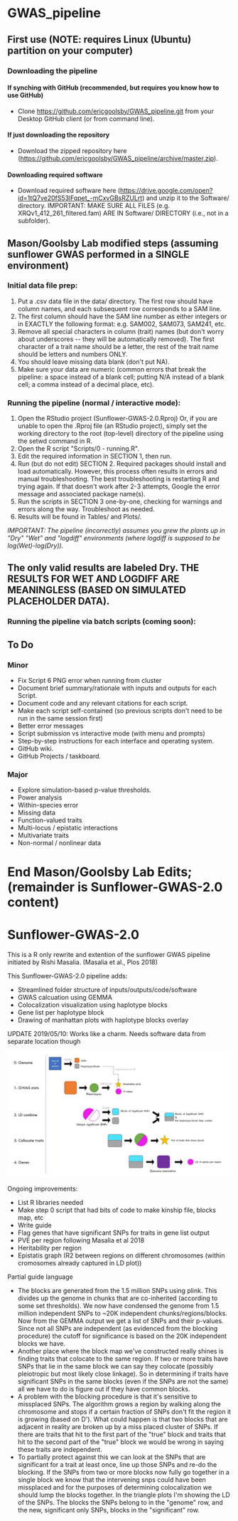 # GWAS_pipeline
## First use (NOTE: requires Linux (Ubuntu) partition on your computer)
### Downloading the pipeline
#### If synching with GitHub (recommended, but requires you know how to use GitHub)
* Clone https://github.com/ericgoolsby/GWAS_pipeline.git from your Desktop GitHub client (or from command line).
#### If just downloading the repository
* Download the zipped repository here (https://github.com/ericgoolsby/GWAS_pipeline/archive/master.zip). 
#### Downloading required software
* Download required software here (https://drive.google.com/open?id=1tQ7ve20fS53lFqpet_-mCxvGBsRZULrt) and unzip it to the Software/ directory. IMPORTANT: MAKE SURE ALL FILES (e.g. XRQv1_412_261_filtered.fam) ARE IN Software/ DIRECTORY (i.e., not in a subfolder).

## Mason/Goolsby Lab modified steps (assuming sunflower GWAS performed in a SINGLE environment)
### Initial data file prep:
1. Put a .csv data file in the data/ directory. The first row should have column names, and each subsequent row corresponds to a SAM line.
2. The first column should have the SAM line number as either integers or in EXACTLY the following format: e.g. SAM002, SAM073, SAM241, etc.
3. Remove all special characters in column (trait) names (but don't worry about underscores -- they will be automatically removed). The first character of a trait name should be a letter, the rest of the trait name should be letters and numbers ONLY.
4. You should leave missing data blank (don't put NA).
5. Make sure your data are numeric (common errors that break the pipeline: a space instead of a blank cell; putting N/A instead of a blank cell; a comma instead of a decimal place, etc).

### Running the pipeline (normal / interactive mode):
1. Open the RStudio project (Sunflower-GWAS-2.0.Rproj) Or, if you are unable to open the .Rproj file (an RStudio project), simply set the working directory to the root (top-level) directory of the pipeline using the setwd command in R.
2. Open the R script "Scripts/0 - running.R".
3. Edit the required information in SECTION 1, then run.
4. Run (but do not edit) SECTION 2. Required packages should install and load automatically. However, this process often results in errors and manual troubleshooting. The best troubleshooting is restarting R and trying again. If that doesn't work after 2-3 attempts, Google the error message and associated package name(s).
5. Run the scripts in SECTION 3 one-by-one, checking for warnings and errors along the way. Troubleshoot as needed.
6. Results will be found in Tables/ and Plots/.

*_IMPORTANT: The pipeline (incorrectly) assumes you grew the plants up in "Dry"  "Wet" and "logdiff" environments (where logdiff is supposed to be log(Wet)-log(Dry))._*

## The only valid results are labeled Dry. THE RESULTS FOR WET AND LOGDIFF ARE MEANINGLESS (BASED ON SIMULATED PLACEHOLDER DATA).

### Running the pipeline via batch scripts (coming soon):

## To Do
### Minor
* Fix Script 6 PNG error when running from cluster
* Document brief summary/rationale with inputs and outputs for each Script.
* Document code and any relevant citations for each script.
* Make each script self-contained (so previous scripts don't need to be run in the same session first)
* Better error messages
* Script submission vs interactive mode (with menu and prompts)
* Step-by-step instructions for each interface and operating system.
* GitHub wiki.
* GitHub Projects / taskboard.
### Major
* Explore simulation-based p-value thresholds.
* Power analysis
* Within-species error
* Missing data
* Function-valued traits
* Multi-locus / epistatic interactions
* Multivariate traits
* Non-normal / nonlinear data

# End Mason/Goolsby Lab Edits; (remainder is Sunflower-GWAS-2.0 content)

# Sunflower-GWAS-2.0

This is a R only rewrite and extention of the sunflower GWAS pipeline initiated by Rishi Masalia. (Masalia et al., Plos 2018)

This Sunflower-GWAS-2.0 pipeline adds:
- Streamlined folder structure of inputs/outputs/code/software
- GWAS calcuation using GEMMA
- Colocalization visualization using haplotype blocks
- Gene list per haplotype block
- Drawing of manhattan plots with haplotype blocks overlay

UPDATE 2019/05/10: Works like a charm. Needs software data from separate location though

![](Overview.jpg)


Ongoing improvements:

- List R libraries needed
- Make step 0 script that had bits of code to make kinship file, blocks map, etc
- Write guide
- Flag genes that have significant SNPs for traits in gene list output
- PVE per region following Masalia et al 2018
- Heritability per region
- Epistatis graph (R2 between regions on different chromosomes (within cromosomes already captured in LD plot))


Partial guide language
- The blocks are generated from the 1.5 million SNPs using plink. This divides up the genome in chunks that are co-inherited (according to some set thresholds). We now have condensed the genome from 1.5 million independent SNPs to ~20K independent chunks/regions/blocks. Now from the GEMMA output we get a list of SNPs and their p-values. Since not all SNPs are independent (as evidenced from the blocking procedure) the cutoff for significance is based on the 20K independent blocks we have.
- Another place where the block map we've constructed really shines is finding traits that colocate to the same region. If two or more traits have SNPs that lie in the same block we can say they colocate (possibly pleiotropic but most likely close linkage). So in determining if traits have significant SNPs in the same blocks (even if the SNPs are not the same) all we have to do is figure out if they have common blocks.
- A problem with the blocking procedure is that it's sensitive to missplaced SNPs. The algorithm grows a region by walking along the chromosome and stops if a certain fraction of SNPs don't fit the region it is growing (based on D'). What could happen is that two blocks that are adjacent in reality are broken up by a miss placed cluster of SNPs. If there are traits that hit to the first part of the "true" block and traits that hit to the second part of the "true" block we would be wrong in saying these traits are independent.
- To partially protect against this we can look at the SNPs that are significant for a trait at least once, line up those SNPs and re-do the blocking. If the SNPs from two or more blocks now fully go together in a single block we know that the intervening snps could have been missplaced and for the purposes of determining colocalization we should lump the blocks together.
In the triangle plots I'm showing the LD of the SNPs. The blocks the SNPs belong to in the "genome" row, and the new, significant only SNPs, blocks in the "significant" row. 
